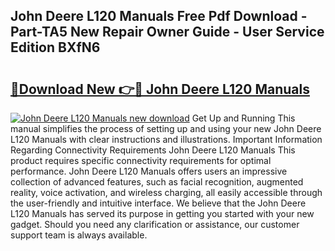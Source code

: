 ## John Deere L120 Manuals Free Pdf Download - Part-TA5 New Repair Owner Guide - User Service Edition BXfN6

# <h2><a href="http://bc40967.oget.top/?id=John+Deere+L120+Manuals">🔗Download New 👉🔴 John Deere L120 Manuals</a></h2>

[![John Deere L120 Manuals new download](https://i.imgur.com/5g1atiW.png)](http://bc40967.oget.top/?id=John+Deere+L120+Manuals)
Get Up and Running This manual simplifies the process of setting up and using your new John Deere L120 Manuals with clear instructions and illustrations. Important Information Regarding Connectivity Requirements John Deere L120 Manuals This product requires specific connectivity requirements for optimal performance. John Deere L120 Manuals offers users an impressive collection of advanced features, such as facial recognition, augmented reality, voice activation, and wireless charging, all easily accessible through the user-friendly and intuitive interface. We believe that the John Deere L120 Manuals has served its purpose in getting you started with your new gadget. Should you need any clarification or assistance, our customer support team is always available.
